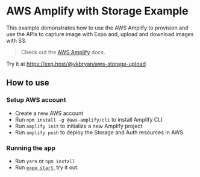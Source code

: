 # AWS Amplify with Storage Example

This example demonstrates how to use the AWS Amplify to provision and use the APIs to capture image with Expo and, upload and download images with S3.

> Check out the [AWS Amplify](https://docs.amplify.aws/) docs.

Try it at https://exp.host/@ykbryan/aws-storage-upload

## How to use

### Setup AWS account

- Create a new AWS account
- Run `npm install -g @aws-amplify/cli` to install Amplify CLI
- Run `amplify init` to initialize a new Amplify project
- Run `amplify push` to deploy the Storage and Auth resources in AWS

### Running the app

- Run `yarn` or `npm install`
- Run [`expo start`](https://docs.expo.io/versions/latest/workflow/expo-cli/), try it out.
